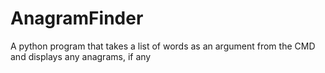 # AnagramFinder
A python program that takes a list of words as an argument from the CMD and displays any anagrams, if any
